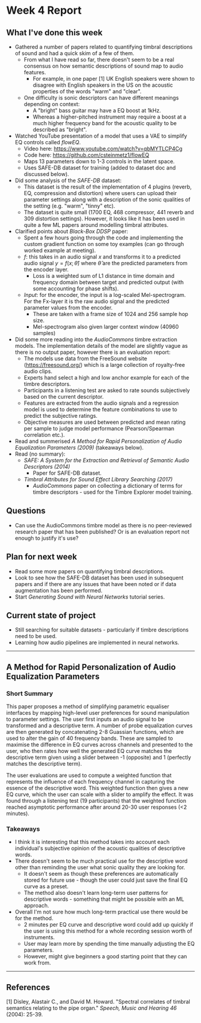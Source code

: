 # Week 4 Report

## What I've done this week
- Gathered a number of papers related to quantifying timbral descriptions of sound and had a quick skim of a few of them.
  - From what I have read so far, there doesn't seem to be a real consensus on how semantic descriptions of sound map to audio features.
    - For example, in one paper [1] UK English speakers were shown to disagree with English speakers in the US on the acoustic properties of the words "warm" and "clear".
  - One difficulty is sonic descriptors can have different meanings depending on context:
    - A "bright" bass guitar may have a EQ boost at 1kHz.
    - Whereas a higher-pitched instrument may require a boost at a much higher frequency band for the acoustic quality to be described as "bright".
- Watched YouTube presentation of a model that uses a VAE to simplify EQ controls called *flowEQ*.
  - Video here: https://www.youtube.com/watch?v=qbMYTLCP4Cg
  - Code here: https://github.com/csteinmetz1/flowEQ
  - Maps 13 parameters down to 1-3 controls in the latent space.
  - Uses SAFE-DB dataset for training (added to dataset doc and discussed below).
- Did some analysis of the *SAFE-DB* dataset:
  - This dataset is the result of the implementation of 4 plugins (reverb, EQ, compression and distortion) where users can upload their parameter settings along with a description of the sonic qualities of the setting (e.g. "warm", "tinny" etc).
  - The dataset is quite small (1700 EQ, 468 compressor, 441 reverb and 309 distortion settings). However, it looks like it has been used in quite a few ML papers around modelling timbral attributes.
- Clarified points about *Black-Box DDSP* paper:
  - Spent a few hours going through the code and implementing the custom gradient function on some toy examples (can go through worked example at meeting).
  - $f$: this takes in an audio signal $x$ and transforms it to a predicted audio signal $y=f(x;\hat{\theta})$ where $\hat{\theta}$ are the predicted parameters from the encoder layer.
    - Loss is a weighted sum of L1 distance in time domain and frequency domain between target and predicted output (with some accounting for phase shifts).
  - *Input*: for the encoder, the input is a log-scaled Mel-spectrogram. For the Fx-layer it is the raw audio signal and the predicted parameter values from the encoder.
    - These are taken with a frame size of 1024 and 256 sample hop size.
    - Mel-spectrogram also given larger context window (40960 samples)
- Did some more reading into the *AudioCommons* timbre extraction models. The implementation details of the model are slightly vague as there is no output paper, however there is an evaluation report:
  - The models use data from the FreeSound website (https://freesound.org/) which is a large collection of royalty-free audio clips.
  - Experts hand select a high and low anchor example for each of the timbre descriptors.
  - Participants in a listening test are asked to rate sounds subjectively based on the current descriptor.
  - Features are extracted from the audio signals and a regression model is used to determine the feature combinations to use to predict the subjective ratings.
  - Objective measures are used between predicted and mean rating per sample to judge model performance (Pearson/Spearman correlation etc.).
- Read and summerised *A Method for Rapid Personalization of Audio Equalization Parameters (2009)* (takeaways below).
- Read (no summary): 
  - *SAFE: A System for the Extraction and Retrieval of Semantic Audio Descriptors (2014)* 
    - Paper for SAFE-DB dataset.
  - *Timbral Attributes for Sound Effect Library Searching (2017)*
    - *AudioCommons* paper on collecting a dictionary of terms for timbre descriptors - used for the Timbre Explorer model training.

## Questions
- Can use the AudioCommons timbre model as there is no peer-reviewed research paper that has been published? Or is an evaluation report not enough to justify it's use?

## Plan for next week
- Read some more papers on quantifying timbral descriptions.
- Look to see how the SAFE-DB dataset has been used in subsequent papers and if there are any issues that have been noted or if data augmentation has been performed.
- Start *Generating Sound with Neural Networks* tutorial series.

## Current state of project
- Still searching for suitable datasets - particularly if timbre descriptions need to be used.
- Learning how audio pipelines are implemented in neural networks.

---

## A Method for Rapid Personalization of Audio Equalization Parameters

### Short Summary
This paper proposes a method of simplifying parametric equaliser interfaces by mapping high-level user preferences for sound manipulation to parameter settings. The user first inputs an audio signal to be transformed and a descriptive term. A number of probe equalization curves are then generated by concatenating 2-8 Guassian functions, which are used to alter the gain of 40 frequency bands. These are sampled to maximise the difference in EQ curves across channels and presented to the user, who then rates how well the generated EQ curve matches the descriptive term given using a slider between -1 (opposite) and 1 (perfectly matches the descriptive term).

The user evaluations are used to compute a weighted function that represents the influence of each frequency channel in capturing the essence of the descriptive word. This weighted function then gives a new EQ curve, which the user can scale with a slider to amplify the effect. It was found through a listening test (19 participants) that the weighted function reached asymptotic performance after around 20-30 user responses (<2 minutes).


### Takeaways
- I think it is interesting that this method takes into account each individual's subjective opinion of the acoustic qualities of descriptive words. 
- There doesn't seem to be much practical use for the descriptive word other than reminding the user what sonic quality they are looking for. 
  - It doesn't seem as though these preferences are automatically stored for future use - though the user could just save the final EQ curve as a preset.
  - The method also doesn't learn long-term user patterns for descriptive words - something that might be possible with an ML approach.
- Overall I'm not sure how much long-term practical use there would be for the method. 
  - 2 minutes per EQ curve and descriptive word could add up quickly if the user is using this method for a whole recording session worth of instruments.
  - User may learn more by spending the time manually adjusting the EQ parameters.
  - However, might give beginners a good starting point that they can work from.

---

## References
[1] Disley, Alastair C., and David M. Howard. "Spectral correlates of timbral semantics relating to the pipe organ." *Speech, Music and Hearing 46* (2004): 25-39.